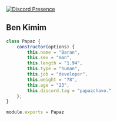 [![Discord Presence](https://lanyard-profile-readme.vercel.app/api/770067487097749534?hideDiscrim=true)](https://discord.com/users/770067487097749534)


<h2>Ben Kimim</h2>



```js
class Papaz {
    constructor(options) {
        this.name = "Baran",
        this.sex = "man",
        this.length = "1.94",
        this.type = "human",
        this.job = "developer",
        this.weight = "78",
        this.age = "23",
        this.discord.tag = "papazchavo."
    };
}

module.exports = Papaz
```
